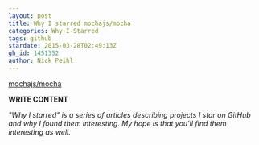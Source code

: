 ```yaml
---
layout: post
title: Why I starred mochajs/mocha
categories: Why-I-Starred
tags: github
stardate: 2015-03-28T02:49:13Z
gh_id: 1451352
author: Nick Peihl
---
```


[mochajs/mocha](https://github.com/mochajs/mocha)

**WRITE CONTENT**

*"Why I starred" is a series of articles describing projects I star on GitHub and why I found them interesting. My hope is that you'll find them interesting as well.*

